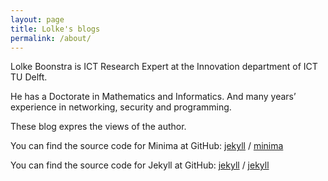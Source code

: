 ```yaml
---
layout: page
title: Lolke's blogs
permalink: /about/
---
```


Lolke Boonstra is ICT Research Expert at the Innovation department of ICT TU Delft.

He has a Doctorate in Mathematics and Informatics. And many years’ experience in networking, security and programming.

These blog expres the views of the author.

You can find the source code for Minima at GitHub:
[jekyll][jekyll-organization] /
[minima](https://github.com/jekyll/minima)

You can find the source code for Jekyll at GitHub:
[jekyll][jekyll-organization] /
[jekyll](https://github.com/jekyll/jekyll)


[jekyll-organization]: https://github.com/jekyll
